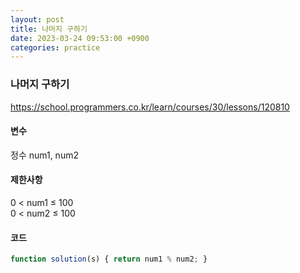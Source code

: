 ```yaml
---
layout: post
title: 나머지 구하기
date: 2023-03-24 09:53:00 +0900
categories: practice
---
```

### 나머지 구하기    
https://school.programmers.co.kr/learn/courses/30/lessons/120810    
    
#### 변수    
정수 num1, num2    
    
#### 제한사항    
0 < num1 ≤ 100    
0 < num2 ≤ 100    
       
#### 코드    
```JavaScript
function solution(s) { return num1 % num2; }
```
